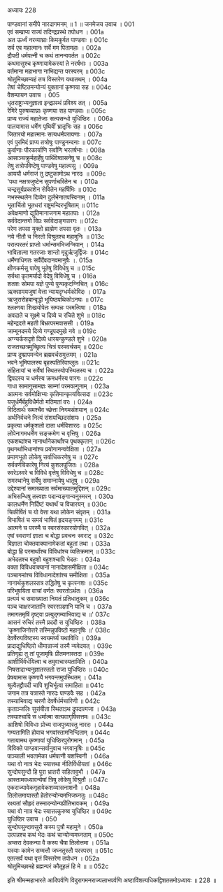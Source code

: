 अध्यायः 228

पाण्डवानां समीपे नारदागमनम् ॥ 1 ॥
जनमेजय उवाच ।	001  
एवं सम्प्राप्य राज्यं तदिन्द्रप्रस्थे तपोधन ।	001a  
अत ऊर्ध्वं नरव्याघ्राः किमकुर्वत पाण्डवाः ॥	001c  
सर्व एव महात्मानः सर्वे मम पितामहाः ।	002a  
द्रौपदी धर्मपत्नी च कथं तानन्ववर्तत ॥	002c  
कथमासुश्च कृष्णायामेकस्यां ते नरर्षभाः ।	003a  
वर्तमाना महाभागा नाभिद्यन्त परस्परम् ॥	003c  
श्रोतुमिच्छाम्यहं तत्र विस्तरेण यथातथम् ।	004a  
तेषां चेष्टितमन्योन्यं युक्तानां कृष्णया सह ॥	004c  
वैशम्पायन उवाच ।	005  
धृतराष्ट्राभ्यनुज्ञाता इन्द्रप्रस्थं प्रविश्य तत् ।	005a  
रेमिरे पुरुषव्याघ्राः कृष्णया सह पाण्डवाः ॥	005c  
प्राप्य राज्यं महातेजाः सत्यसन्धो युधिष्ठिरः ।	006a  
पालयामास धर्मेण पृथिवीं भ्रातृभिः सह ॥	006c  
जितारयो महात्मानः सत्यधर्मपरायणाः ।	007a  
एवं पुरमिदं प्राप्य तत्रोषुः पाण्डुनन्दनाः ॥	007c  
कुर्वाणाः पौरकार्याणि सर्वाणि भरतर्षभाः ।	008a  
आसाञ्चक्रुर्महार्हेषु पार्थिवेष्वासनेषु च ॥	008c  
तेषु तत्रोपविष्टेषु पाण्डवेषु महात्मसु ।	009a  
आययौ धर्मराजं तु द्रष्टुकामोऽथ नारदः ॥	009c  
\'पथा नक्षत्रजुष्टेन सुपर्णाचरितेन च ।	010a  
चन्द्रसूर्यप्रकाशेन सेवितेन महर्षिभिः ॥	010c  
नभस्स्थलेन दिव्येन दुर्लभेनातपस्विनाम् ।	011a  
भूतार्चितो भूतधरां राष्ट्रमन्दिरभूषिताम् ॥	011c  
अवेक्षमाणो द्युतिमानाजगाम महातपाः ।	012a  
सर्ववेदान्तगो विप्रः सर्ववेदाङ्गपारगः ॥	012c  
परेण तपसा युक्तो ब्राह्मेण तपसा वृतः ।	013a  
नये नीतौ च निरतो विश्रुतश्च महामुनिः ॥	013c  
परात्परतरं प्राप्तो धर्मान्समभिजग्मिवान् ।	014a  
भावितात्मा गतरजाः शान्तो मृदुर्ऋजुर्द्विजः ॥	014c  
धर्मेणाधिगतः सर्वैर्देवदानवमानुषैः ।.	015a  
क्षीणकर्मसु पापेषु भूतेषु विविधेषु च ॥	015c  
सर्वथा कृतमर्यादो वेदेषु विविधेषु च ।	016a  
शतशः सोमपा यज्ञे पुण्ये पुण्यकृदग्निचित् ॥	016c  
ऋक्सामयजुषां वेत्ता न्यायदृग्धर्मकोविदः ।	017a  
ऋजुरारोहबान्वृद्धो भूयिष्ठपथिकोऽनघः ॥	017c  
श्लक्ष्णया शिखयोपेतः सम्पन्नः परमत्विषा ।	018a  
अवदाते च सूक्ष्मे च दिव्ये च रचिते शुभे ॥	018c  
महेन्द्रदत्ते महती बिभ्रत्परमवाससी ।	019a  
जाम्बूनदमये दिव्ये गण्डूपदमुखे नवे ॥	019c  
अग्न्यर्कसदृशे दिव्ये धारयन्कुण्डले शुभे ।	020a  
राजतच्छत्रमुच्छ्रित्य चित्रं परमवर्चसम् ॥	020c  
प्राप्य दुष्प्रापमन्येन ब्रह्मवर्चसमुत्तमम् ।	021a  
भवने भूमिपालस्य बृहस्पतिरिवाप्लुतः ॥	021c  
संहितायां च सर्वेषां स्थितस्योपस्थितस्य च ।	022a  
द्विपदस्य च धर्मस्य क्रमधर्मस्य पारगः ॥	022c  
गाधा सामानुसामज्ञः साम्नां परमवल्गुनाम् ।	023a  
आत्मनः सर्वमोक्षिभ्यः कृतिमान्कृत्यवित्सदा ॥	023c  
यजुर्धर्मैर्बहुविधैर्मतो मतिमतां वरः ।	024a  
विदितार्थः समश्चैव च्छेत्ता निगमसंशयान् ॥	024c  
अर्थनिर्वचने नित्यं संशयच्छिदसंशयः ।	025a  
प्रकृत्या धर्मकुशलो दाता धर्मविशारदः ॥	025c  
लोपेनागमधर्मेण सङ्क्रमेण च वृत्तिषु ।	026a  
एकशब्दांश्च नानार्थानेकार्थांश्च पृथक्कृतान् ॥	026c  
पृथगर्थाभिधानांश्च प्रयोगानन्ववेक्षिता ।	027a  
प्रमाणभूतो लोकेषु सर्वाधिकरणेषु च ॥	027c  
सर्ववर्णविकारेषु नित्यं कुशलपूजितः ।	028a  
स्वरेऽस्वरे च विविधे वृत्तेषु विविधेषु च ॥	028c  
समस्थानेषु सर्वेषु समाम्नायेषु धातुषु ।	029a  
उद्देश्यानां समाख्याता सर्वमाख्यातमुद्दिशन् ॥	029c  
अभिसन्धिषु तत्त्वज्ञः पदान्यङ्गान्यनुस्मरन् ।	030a  
कालधर्मेण निर्दिष्टं यथार्थं च विचारयन् ॥	030c  
चिकीर्षितं च यो वेत्ता यथा लोकेन संवृतम् ।	031a  
विभाषितं च समयं भाषितं हृदयङ्गमम् ॥	031c  
आत्मने च परस्मै च स्वरसंस्कारयोगवित् ।	032a  
एषां स्वराणां ज्ञाता च बोद्धा प्रवचनः स्वराट् ॥	032c  
विज्ञाता चोक्तवाक्यानामेकतां बहुतां तथा ।	033a  
बोद्धा हि परमार्थांश्च विविधांश्च व्यतिक्रमान् ॥	033c  
अभेदतश्च बहुशो बहुशश्चापि भेदतः ।	034a  
वक्ता विविधवाक्यानां नानादेशसमीक्षिता ॥	034c  
पञ्चागमांश्च विविधानादेशांश्च समीक्षिता ।	035a  
नानार्थकुशलस्तत्र तद्धितेषु च कृत्स्नशः ॥	035c  
परिभूषयिता वाचां वर्णतः स्वरतोऽर्थतः ।	036a  
प्रत्ययं च समाख्याता नियतं प्रतिधातुकम् ॥	036c  
पञ्च चाक्षरजातानि स्वरसञ्ज्ञानि यानि च ।	037a  
तमागतमृषिं दृष्ट्वा प्रत्युद्गम्याभिवाद्य च ॥\'	037c  
आसनं रुचिरं तस्मै प्रददौ स युधिष्ठिरः ।	038a  
\'कृष्णाजिनोत्तरे तस्मिन्नुपविष्टो महानृषिः ॥\'	038c  
देवर्षेरुपविष्टस्य स्वयमर्घ्यं यथाविधि ।	039a  
प्रादाद्युधिष्ठिरो धीमान्राज्यं तस्मै न्यवेदयत् ।	039c  
प्रतिगृह्य तु तां पूजामृषिः प्रीतमनास्तदा ॥	039e  
आशीर्भिर्वर्धयित्वा च तमुवाचास्यतामिति ।	040a  
निषसादाभ्यनुज्ञातस्ततो राजा युधिष्ठिरः ॥	040c  
प्रेषयामास कृष्णायै भगवन्तमुपस्थितम् ।	041a  
श्रुत्वैतद्द्रौपदी चापि शुचिर्भूत्वा समाहिता ॥	041c  
जगाम तत्र यत्रास्ते नारदः पाण्डवैः सह ।	042a  
तस्याभिवाद्य चरणौ देवर्षेर्धर्मचारिणी ॥	042c  
कृताञ्जलिः सुसंवीता स्थिताऽथ द्रुपदात्मजा ।	043a  
तस्याश्चापि स धर्मात्मा सत्यवागृषिसत्तमः ॥	043c  
आशिषो विविधाः प्रोच्य राजपुत्र्यास्तु नारदः ।	044a  
गम्यतामिति होवाच भगवांस्तामनिन्दिताम् ॥	044c  
गतायामथ कृष्णायां युधिष्ठिरपुरोगमान् ।	045a  
विविक्ते पाण्डवान्सर्वानुवाच भगवानृषिः ॥	045c  
पाञ्चाली भवतामेका धर्मपत्नी यशस्विनी ।	046a  
यथा वो नात्र भेदः स्यात्तथा नीतिर्विधीयतां ॥	046c  
सुन्दोपसुन्दौ हि पुरा भ्रातरौ सहितावुभौ ।	047a  
आस्तामवध्यावन्येषां त्रिषु लोकेषु विश्रुतौ ॥	047c  
एकराज्यावेकगृहावेकशय्यासनाशनौ ।	048a  
तिलोत्तमायास्तौ हेतोरन्योन्यमभिजघ्नतुः ॥	048c  
रक्ष्यतां सौहृदं तस्मादन्योन्यप्रीतिभावकम् ।	049a  
यथा वो नात्र भेदः स्यात्तत्कुरुष्व युधिष्ठिर ॥	049c  
युधिष्ठिर उवाच ।	050  
सुन्दोपसुन्दावसुरौ कस्य पुत्रौ महामुने ।	050a  
उत्पन्नश्च कथं भेदः कथं चान्योन्यमघ्नताम् ॥	050c  
अप्सरा देवकन्या वै कस्य चैषा तिलोत्तमा ।	051a  
यस्याः कामेन सम्मत्तौ जघ्नतुस्तौ परस्परम् ॥	051c  
एतत्सर्वं यथा वृत्तं विस्तरेण तपोधन ।	052a  
श्रोतुमिच्छामहे ब्रह्मन्परं कौतूहलं हि मे ॥ ॥	052c  

इति श्रीमन्महाभारते आदिपर्वणि विदुरागमनराज्यलाभपर्वणि अष्टाविंशत्यधिकद्विशततमोऽध्यायः ॥ 228 ॥
